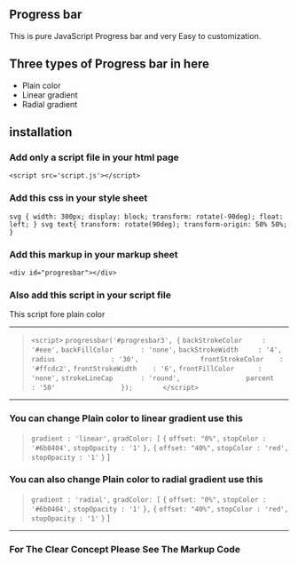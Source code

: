 ## Progress bar
This is pure JavaScript Progress bar and very Easy to customization.
## Three types of Progress bar in here
* Plain color
* Linear gradient
* Radial gradient
## installation 
### Add only a script file in your html page
`<script src='script.js'></script>`
### Add this css in your style sheet
`
svg {
     width: 300px;
     display: block;
     transform: rotate(-90deg);
     float: left;
}
svg text{
          transform: rotate(90deg);
          transform-origin: 50% 50%;
 }      
`
### Add this markup in your markup sheet
`<div id="progresbar"></div> `
### Also add this script in your script file
This script fore plain color
***
 > `<script>`
>             `progressbar('#progresbar3', {`
>                 `backStrokeColor     : '#eee',`
>                 `backFillColor       : 'none',`
>                 `backStrokeWidth     : '4',                               `
>                 `radius              : '30',               `
>                 `frontStrokeColor    : '#ffcdc2',`
>                 `frontStrokeWidth    : '6',`
>                 `frontFillColor      : 'none',`
>                 `strokeLineCap       : 'round',                `
>                 `parcent             : '50'                `
>             `});       `
> `</script>`
***
### You can change Plain color to linear gradient use this
> `gradient : 'linear',`
> `gradColor: [`
>              `{`
>                `offset: "0%",`
>                `stopColor : '#6b0404',`
>                `stopOpacity : '1'`
>              `},`
>              `{`
>                `offset: "40%",`
>                `stopColor : 'red',`
>                `stopOpacity : '1'`
>              `}`
              ]
### You can also change Plain color to radial gradient use this
> `gradient : 'radial',`
> `gradColor: [`
>              `{`
>                `offset: "0%",`
>                `stopColor : '#6b0404',`
>                `stopOpacity : '1'`
>              `},`
>              `{`
>                `offset: "40%",`
>                `stopColor : 'red',`
>                `stopOpacity : '1'`
>              `}`
              ]
***
### For The Clear Concept Please See The Markup Code 

